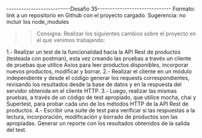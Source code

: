 --------------------------Desafio 35------------------------------
Formato: link a un repositorio en Github con el proyecto cargado. 
Sugerencia: no incluir los node_modules

>> Consigna: Realizar los siguientes cambios sobre el proyecto en el que venimos trabajando:

1.- Realizar un test de la funcionalidad hacia la API Rest de productos (testeada con postman), esta vez creando las pruebas a través un cliente de pruebas que utilice Axios para leer productos disponibles, incorporar nuevos productos, modificar y borrar.
2.- Realizar el cliente en un módulo independiente y desde el código generar los requests correspondientes, revisando los resultados desde la base de datos y en la respuesta del servidor obtenida en el cliente HTTP.
3.- Luego, realizar las mismas pruebas, a través de un código de test apropiado, que utilice mocha, chai y Supertest, para probar cada uno de los métodos HTTP de la API Rest de productos.
4.- Escribir una suite de test para verificar si las respuestas a la lectura, incorporación, modificación y borrado de productos son las apropiadas. Generar un reporte con los resultados obtenidos de la salida del test.

